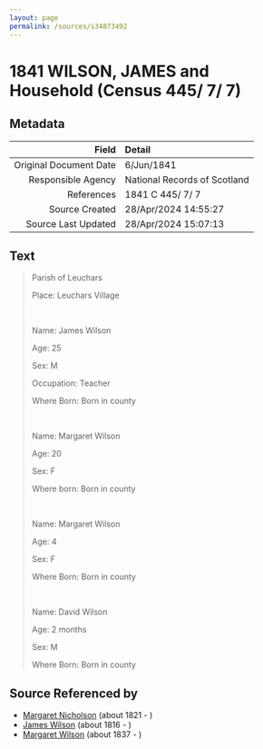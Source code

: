 ```yaml
---
layout: page
permalink: /sources/s34873492
---
```


# 1841 WILSON, JAMES and Household (Census 445/ 7/ 7)

## Metadata

Field | Detail
---:|:---
Original Document Date | 6/Jun/1841
Responsible Agency | National Records of Scotland
References | 1841 C 445/ 7/ 7
Source Created | 28/Apr/2024 14:55:27
Source Last Updated | 28/Apr/2024 15:07:13

## Text

> Parish of Leuchars
>
> Place: Leuchars Village
>
> <br/>
>
> Name: James Wilson
>
> Age: 25
>
> Sex: M
>
> Occupation: Teacher
>
> Where Born: Born in county
>
> <br/>
>
> Name: Margaret Wilson
>
> Age: 20
>
> Sex: F
>
> Where born: Born in county
>
> <br/>
>
> Name: Margaret Wilson
>
> Age: 4
>
> Sex: F
>
> Where Born: Born in county
>
> <br/>
>
> Name: David Wilson
>
> Age: 2 months
>
> Sex: M
>
> Where Born: Born in county
>

## Source Referenced by

* [Margaret Nicholson](../people/@22262126@-margaret-nicholson-b1821-d.md) (about 1821 - )
* [James Wilson](../people/@98356536@-james-wilson-b1816-d.md) (about 1816 - )
* [Margaret Wilson](../people/@63936152@-margaret-wilson-b1837-d.md) (about 1837 - )
